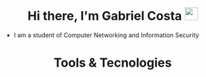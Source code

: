 <h1 align="center"> Hi there, I'm Gabriel Costa <img src="https://media.giphy.com/media/hvRJCLFzcasrR4ia7z/giphy.gif" width="30px"> </h1>

- I am a student of Computer Networking and Information Security

<h1 align="center"> Tools & Tecnologies  </h1>

<!---
Hykato-M3G/README is a ✨ special ✨ repository because its `README.md` (this file) appears on your GitHub profile.
You can click the Preview link to take a look at your changes.
--->


